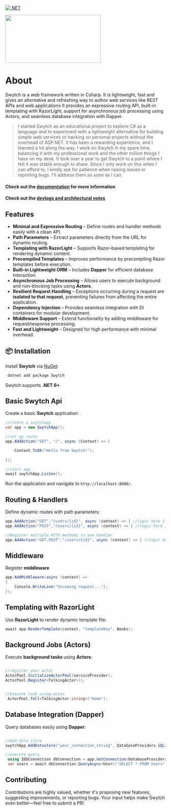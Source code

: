 [![.NET](https://github.com/Gwali-1/Swytch/actions/workflows/dotnet_build.yml/badge.svg)](https://github.com/Gwali-1/Swytch/actions/workflows/dotnet_build.yml)


<img src="https://github.com/Gwali-1/Swytch/blob/main/Swytch/Logos/logo-1.png?raw=true" width=300 height=150>

# About

Swytch is a web framework written in Csharp. It is lightweight, fast and gives an alternative and refreshing
way to author web services like REST APIs and web applications It provides an expressive routing API, built-in templating with RazorLight, support for asynchronous job
processing using Actors, and seamless database integration with Dapper.


> I started Swytch as an educational project to explore C# as a language and to experiment with a lightweight
> alternative
> for building simple web services or hacking on personal projects without the overhead of ASP.NET. It has been a
> rewarding experience, and I learned a lot along the way.
> I work on Swytch in my spare time, balancing it with my professional work and the other million things I have on my
> desk. It took over a year to get Swytch to a point where
> I felt it was stable enough to share. Since I only work on this when I can afford to, I kindly ask for patience when
> raising issues or reporting bugs. I'll address them as soon as I can.

#### Check out the [documentation](#) for more information

#### Check out the [devlogs and architectural notes ](https://github.com/Gwali-1/Swytch/blob/main/Notes/notes_26_06_24.md)

## Features

- **Minimal and Expressive Routing** – Define routes and handler methods easily with a clean API.
- **Path Parameters** – Extract parameters directly from the URL for dynamic routing.
- **Templating with RazorLight** – Supports Razor-based templating for rendering dynamic content.
- **Precompiled Templates** – Improves performance by precompiling Razor templates before execution.
- **Built-in Lightweight ORM** – Includes **Dapper** for efficient database interaction.
- **Asynchronous Job Processing** – Allows users to execute background and non-blocking tasks using **Actors**.
- **Resilient Request Handling** – Exceptions occurring during a request are **isolated to that request**, preventing
  failures from affecting the entire application.
- **Dependency Injection** – Provides seamless integration with DI containers for modular development.
- **Middleware Support** – Extend functionality by adding middleware for request/response processing.
- **Fast and Lightweight** – Designed for high performance with minimal overhead.

## 📦 Installation

Install **Swytch** via [NuGet](#):

```sh
 dotnet add package Swytch
```

Swytch supports **.NET 6+**.

## Basic Swytch Api

Create a basic **Swytch** application:

```csharp
//create a swytchapp
var app = new SwytchApp();

//set up route 
app.AddAction("GET", "/", async (Context) => {

    Context.ToOk("Hello from Swytch!");
    
});

//start app
await swytchApp.Listen(); 
```

Run the application and navigate to `http://localhost:8080/`.

## Routing & Handlers

Define dynamic routes with path parameters:

```csharp
app.AddAction("GET","/users/{id}", async (context) => { //logic here });
app.AddAction("POST","/users/{id}", async (context) => { //logic here });

//Register multiple HTTP methods to one handler
app.AddAction("GET,POST","/users/{id}", async (context) => { //logic here });

```

## Middleware

Register **middleware**

```csharp
app.AddMiddleware(async (context) =>
{
    Console.WriteLine("Incoming request...");
});
```

## Templating with RazorLight

Use **RazorLight** to render dynamic template file:

```csharp
await app.RenderTemplate(context, "templateKey", Books);
```

## Background  Jobs (Actors)

Execute **background tasks** using **Actors**:

```csharp

//register your actor
ActorPool.InitializeActorPool(serviceProvider);
ActorPool.Register<TalkingActor>();


//Execute task using actor
 ActorPool.Tell<TalkingActor,string>("Home");
```

## Database Integration (Dapper)

Query databases easily using **Dapper**:

```csharp

//Add data store 
swytchApp.AddDatastore("your_connection_string", DatabaseProviders.SQLite);

//execute query
 using IDbConnection dbConnection = app.GetConnection(DatabaseProviders.SQLite);
 var users = await dbConnection.QueryAsync<User>("SELECT * FROM Users");
```

## Contributing

Contributions are highly valued, whether it's proposing new features, suggesting improvements, or reporting bugs. Your
input helps make Swytch even better—feel free to submit a PR! 


